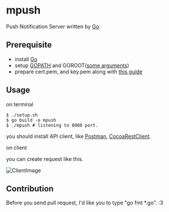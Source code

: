 mpush
========================

Push Notification Server written by [Go](https://golang.org).

## Prerequisite

- install [Go](https://golang.org)
- setup [GOPATH](https://golang.org/doc/code.html#GOPATH) and GOROOT([some arguments](http://dave.cheney.net/2013/06/14/you-dont-need-to-set-goroot-really))
- prepare cert.pem, and key.pem along with [this guide](http://stackoverflow.com/a/21253261)

## Usage

on terminal

    $ ./setup.sh
    $ go build -o mpush
    $ ./mpush # listening to 8080 port.

you should install API client, like [Postman](https://www.getpostman.com), [CocoaRestClient](http://mmattozzi.github.io/cocoa-rest-client/).

on client

you can create request like this.

![ClientImage](https://dl.dropboxusercontent.com/u/1655900/Screenshots/Screenshot%202015-08-29%2023.50.53.png)

## Contribution

Before you send pull request, I'd like you to type "go fmt *.go". :3
